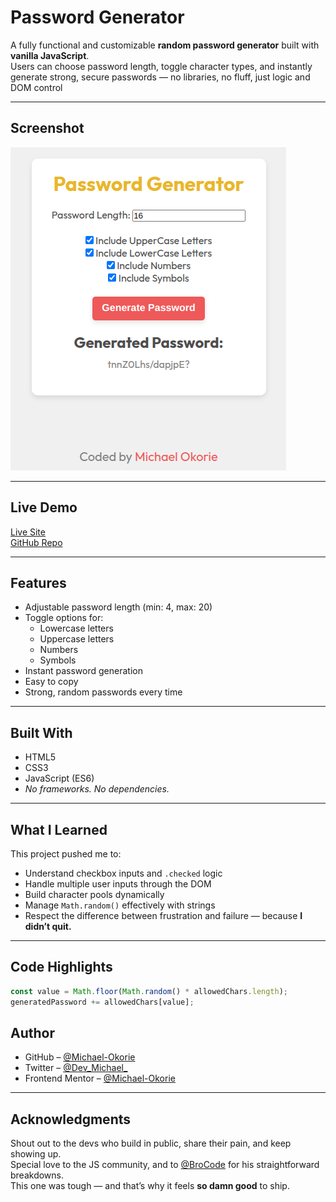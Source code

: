 # Password Generator

A fully functional and customizable **random password generator** built with **vanilla JavaScript**.  
Users can choose password length, toggle character types, and instantly generate strong, secure passwords — no libraries, no fluff, just logic and DOM control

---

## Screenshot

![Password Generator Preview](./screenshot/screenshot.png)

---

## Live Demo

[Live Site](https://michael-okorie.github.io/Password-Generator/)  
[GitHub Repo](https://github.com/Michael-Okorie/Password-Generator.git)

---

## Features

- Adjustable password length (min: 4, max: 20)
- Toggle options for:
  - Lowercase letters
  - Uppercase letters
  - Numbers
  - Symbols
- Instant password generation
- Easy to copy
- Strong, random passwords every time

---

## Built With

- HTML5
- CSS3
- JavaScript (ES6)
- _No frameworks. No dependencies._

---

## What I Learned

This project pushed me to:
- Understand checkbox inputs and `.checked` logic
- Handle multiple user inputs through the DOM
- Build character pools dynamically
- Manage `Math.random()` effectively with strings
- Respect the difference between frustration and failure — because **I didn’t quit.**

---

## Code Highlights

```js
const value = Math.floor(Math.random() * allowedChars.length);
generatedPassword += allowedChars[value];
```

## Author

- GitHub – [@Michael-Okorie](https://github.com/Michael-Okorie)
- Twitter – [@Dev_Michael_](https://x.com/Dev_Michael_)
- Frontend Mentor – [@Michael-Okorie](https://www.frontendmentor.io/profile/Michael-Okorie)

---

## Acknowledgments

Shout out to the devs who build in public, share their pain, and keep showing up.  
Special love to the JS community, and to [@BroCode](https://www.youtube.com/@BroCodez) for his straightforward breakdowns.  
This one was tough — and that’s why it feels **so damn good** to ship.
